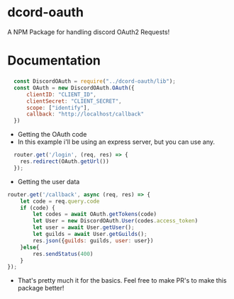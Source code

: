 # dcord-oauth
A NPM Package for handling discord OAuth2 Requests!

# Documentation
###
```js
  const DiscordOAuth = require("../dcord-oauth/lib");
  const OAuth = new DiscordOAuth.OAuth({
      clientID: "CLIENT_ID",
      clientSecret: "CLIENT_SECRET",
      scope: ["identify"],
      callback: "http://localhost/callback"
  })
```
* Getting the OAuth code
* In this example i'll be using an express server, but you can use any.
```js 
  router.get('/login', (req, res) => {
    res.redirect(OAuth.getUrl())
  });
```
* Getting the user data
```js
router.get('/callback', async (req, res) => {
    let code = req.query.code
    if (code) {
        let codes = await OAuth.getTokens(code)
        let User = new DiscordOAuth.User(codes.access_token)
        let user = await User.getUser();
        let guilds = await User.getGuilds();
        res.json({guilds: guilds, user: user})
    }else{
        res.sendStatus(400)
    }
});
```
* That's pretty much it for the basics. Feel free to make PR's to make this package better!
